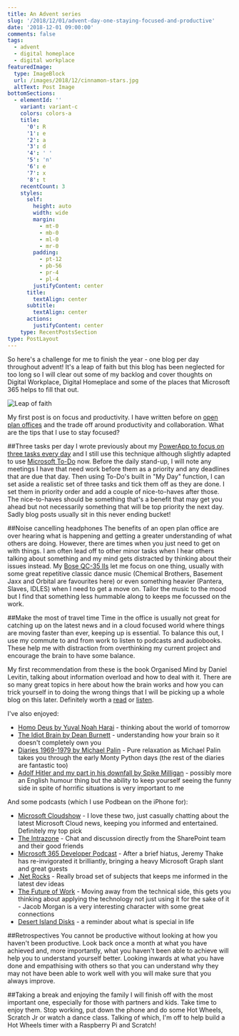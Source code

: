 ```yaml
---
title: An Advent series
slug: '/2018/12/01/advent-day-one-staying-focused-and-productive'
date: '2018-12-01 09:00:00'
comments: false
tags:
  - advent
  - digital homeplace
  - digital workplace
featuredImage:
  type: ImageBlock
  url: /images/2018/12/cinnamon-stars.jpg
  altText: Post Image
bottomSections:
  - elementId: ''
    variant: variant-c
    colors: colors-a
    title:
      '0': R
      '1': e
      '2': a
      '3': d
      '4': ' '
      '5': 'n'
      '6': e
      '7': x
      '8': t
    recentCount: 3
    styles:
      self:
        height: auto
        width: wide
        margin:
          - mt-0
          - mb-0
          - ml-0
          - mr-0
        padding:
          - pt-12
          - pb-56
          - pr-4
          - pl-4
        justifyContent: center
      title:
        textAlign: center
      subtitle:
        textAlign: center
      actions:
        justifyContent: center
    type: RecentPostsSection
type: PostLayout
---
```


So here's a challenge for me to finish the year - one blog per day throughout advent! It's a leap of faith but this blog has been neglected for too long so I will clear out some of my backlog and cover thoughts on Digital Workplace, Digital Homeplace and some of the places that Microsoft 365 helps to fill that out.

![Leap of faith](pg)

My first post is on focus and productivity. I have written before on [open plan offices](http://www.mcd79.com/2017/06/20/remote-working-and-open-plan-offices-productivity-vs-collaboration-2.html) and the trade off around productivity and collaboration. What are the tips that I use to stay focused?

##Three tasks per day
I wrote previously about my [PowerApp to focus on three tasks every day](http://www.mcd79.com/2017/03/07/stay-productive-creating-a-three-daily-tasks-app-in-powerapps-and-flow-2.html) and I still use this technique although slightly adapted to use [Microsoft To-Do](http://www.mcd79.com/2017/04/19/microsoft-helps-you-stay-productive-with-to-do-2.html) now. Before the daily stand-up, I will note any meetings I have that need work before them as a priority and any deadlines that are due that day. Then using To-Do's built in "My Day" function, I can set aside a realistic set of three tasks and tick them off as they are done. I set them in priority order and add a couple of nice-to-haves after those. The nice-to-haves should be something that's a benefit that may get you ahead but not necessarily something that will be top priority the next day. Sadly blog posts usually sit in this never ending bucket!

##Noise cancelling headphones
The benefits of an open plan office are over hearing what is happening and getting a greater understanding of what others are doing. However, there are times when you just need to get on with things. I am often lead off to other minor tasks when I hear others talking about something and my mind gets distracted by thinking about their issues instead. My [Bose QC-35 IIs](https://www.bose.co.uk/en_gb/products/headphones/over_ear_headphones/quietcomfort-35-wireless-ii.html) let me focus on one thing, usually with some great repetitive classic dance music (Chemical Brothers, Basement Jaxx and Orbital are favourites here) or even something heavier (Pantera, Slaves, IDLES) when I need to get a move on. Tailor the music to the mood but I find that something less hummable along to keeps me focussed on the work.

##Make the most of travel time
Time in the office is usually not great for catching up on the latest news and in a cloud focused world where things are moving faster than ever, keeping up is essential. To balance this out, I use my commute to and from work to listen to podcasts and audiobooks. These help me with distraction from overthinking my current project and encourage the brain to have some balance.

My first recommendation from these is the book Organised Mind by Daniel Levitin, talking about information overload and how to deal with it. There are so many great topics in here about how the brain works and how you can trick yourself in to doing the wrong things that I will be picking up a whole blog on this later. Definitely worth a [read](https://www.amazon.co.uk/dp/B00M8PUC8K/ref=dp-kindle-redirect?_encoding=UTF8&btkr=1) or [listen](https://www.audible.co.uk/pd/The-Organized-Mind-Audiobook/B00WIPXGEM).

I've also enjoyed:

- [Homo Deus by Yuval Noah Harai](https://www.audible.co.uk/pd/Homo-Deus-Audiobook/B01HGY2730) - thinking about the world of tomorrow
- [The Idiot Brain by Dean Burnett](https://www.audible.co.uk/pd/The-Idiot-Brain-Audiobook/B01D0FOKXE) - understanding how your brain so it doesn't completely own you
- [Diaries 1969-1979 by Michael Palin](https://www.audible.co.uk/pd/Diaries-1969-1979-Audiobook/B004EWYUCY) - Pure relaxation as Michael Palin takes you through the early Monty Python days (the rest of the diaries are fantastic too)
- [Adolf Hitler and my part in his downfall by Spike Milligan](https://www.audible.co.uk/pd/Adolf-Hitler-Audiobook/B019FUCBCU) - possibly more an English humour thing but the ability to keep yourself seeing the funny side in spite of horrific situations is very important to me

And some podcasts (which I use Podbean on the iPhone for):

- [Microsoft Cloudshow](http://www.microsoftcloudshow.com/) - I love these two, just casually chatting about the latest Microsoft Cloud news, keeping you informed and entertained. Definitely my top pick
- [The Intrazone](https://intrazone.libsyn.com/) - Chat and discussion directly from the SharePoint team and their good friends
- [Microsoft 365 Developer Podcast](http://www.m365devpodcast.com/) - After a brief hiatus, Jeremy Thake has re-invigorated it brilliantly, bringing a heavy Microsoft Graph slant and great guests
- [.Net Rocks](https://dotnetrocks.com/) - Really broad set of subjects that keeps me informed in the latest dev ideas
- [The Future of Work](https://thefutureorganization.com/future-work-podcast/) - Moving away from the technical side, this gets you thinking about applying the technology not just using it for the sake of it - Jacob Morgan is a very interesting character with some great connections
- [Desert Island Disks](https://www.bbc.co.uk/programmes/b006qnmr/episodes/downloads) - a reminder about what is special in life

##Retrospectives
You cannot be productive without looking at how you haven't been productive. Look back once a month at what you have achieved and, more importantly, what you haven't been able to achieve will help you to understand yourself better. Looking inwards at what you have done and empathising with others so that you can understand why they may not have been able to work well with you will make sure that you always improve.

##Taking a break and enjoying the family
I will finish off with the most important one, especially for those with partners and kids. Take time to enjoy them. Stop working, put down the phone and do some Hot Wheels, Scratch Jr or watch a dance class. Talking of which, I'm off to help build a Hot Wheels timer with a Raspberry Pi and Scratch!
